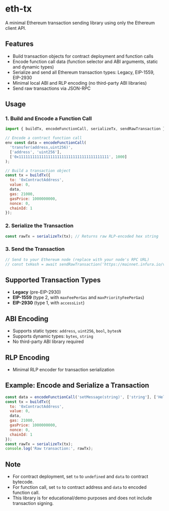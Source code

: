 # eth-tx

A minimal Ethereum transaction sending library using only the Ethereum client API.

## Features
- Build transaction objects for contract deployment and function calls
- Encode function call data (function selector and ABI arguments, static and dynamic types)
- Serialize and send all Ethereum transaction types: Legacy, EIP-1559, EIP-2930
- Minimal local ABI and RLP encoding (no third-party ABI libraries)
- Send raw transactions via JSON-RPC

## Usage

### 1. Build and Encode a Function Call
```js
import { buildTx, encodeFunctionCall, serializeTx, sendRawTransaction } from './index.js';

// Encode a contract function call
env const data = encodeFunctionCall(
  'transfer(address,uint256)',
  ['address', 'uint256'],
  ['0x1111111111111111111111111111111111111111', 1000]
);

// Build a transaction object
const tx = buildTx({
  to: '0xContractAddress',
  value: 0,
  data,
  gas: 21000,
  gasPrice: 1000000000,
  nonce: 0,
  chainId: 1
});
```

### 2. Serialize the Transaction
```js
const rawTx = serializeTx(tx); // Returns raw RLP-encoded hex string
```

### 3. Send the Transaction
```js
// Send to your Ethereum node (replace with your node's RPC URL)
// const txHash = await sendRawTransaction('https://mainnet.infura.io/v3/YOUR_KEY', rawTx);
```

## Supported Transaction Types
- **Legacy** (pre-EIP-2930)
- **EIP-1559** (type 2, with `maxFeePerGas` and `maxPriorityFeePerGas`)
- **EIP-2930** (type 1, with `accessList`)

## ABI Encoding
- Supports static types: `address`, `uint256`, `bool`, `bytesN`
- Supports dynamic types: `bytes`, `string`
- No third-party ABI library required

## RLP Encoding
- Minimal RLP encoder for transaction serialization

## Example: Encode and Serialize a Transaction
```js
const data = encodeFunctionCall('setMessage(string)', ['string'], ['Hello, Ethereum!']);
const tx = buildTx({
  to: '0xContractAddress',
  value: 0,
  data,
  gas: 21000,
  gasPrice: 1000000000,
  nonce: 0,
  chainId: 1
});
const rawTx = serializeTx(tx);
console.log('Raw transaction:', rawTx);
```

## Note
- For contract deployment, set `to` to `undefined` and `data` to contract bytecode.
- For function call, set `to` to contract address and `data` to encoded function call.
- This library is for educational/demo purposes and does not include transaction signing.
